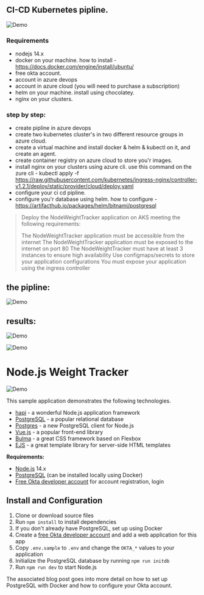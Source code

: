 ## CI-CD Kubernetes pipline.
![Demo](https://www.a10networks.com/wp-content/uploads/OnDemandWebinar-Kubernetes-KeyGraphic-@2x-768x422.png)


### Requirements

* nodejs 14.x
* docker on your machine. how to install - https://docs.docker.com/engine/install/ubuntu/
* free okta account.
* account in azure devops
* account in azure cloud (you will need to purchase a subscription)
* helm on your machine. install using chocolatey.
* nginx on your clusters.

### step by step:

* create pipline in azure devops
* create two kubernetes cluster's in two different resource groups in azure cloud.
* create a virtual machine and install docker & helm & kubectl on it, and create an agent.
* create container registry on azure cloud to store you'r images.
* install nginx on your clusters using azure cli. use this command on the zure cli - kubectl apply -f https://raw.githubusercontent.com/kubernetes/ingress-nginx/controller-v1.2.1/deploy/static/provider/cloud/deploy.yaml
* configure your ci cd pipline.
* configure you'r database using helm. how to configure - https://artifacthub.io/packages/helm/bitnami/postgresql
> Deploy the NodeWeightTracker application on AKS meeting the following requirements:
>>
> The NodeWeightTracker application must be accessible from the internet
> The NodeWeightTracker application must be exposed to the internet on port 80
> The NodeWeightTracker must have at least 3 instances to ensure high availability
> Use configmaps/secrets to store your application configurations
> You must expose your application using the ingress controller

## the pipline:

![Demo](https://bootcamp.rhinops.io/images/k8s-cicd.png)



## results:

![Demo](C:\Users\hende\Desktop\staging.PNG)

![Demo](C:\Users\hende\Desktop\production.PNG)








# Node.js Weight Tracker

![Demo](docs/build-weight-tracker-app-demo.gif)

This sample application demonstrates the following technologies.

* [hapi](https://hapi.dev) - a wonderful Node.js application framework
* [PostgreSQL](https://www.postgresql.org/) - a popular relational database
* [Postgres](https://github.com/porsager/postgres) - a new PostgreSQL client for Node.js
* [Vue.js](https://vuejs.org/) - a popular front-end library
* [Bulma](https://bulma.io/) - a great CSS framework based on Flexbox
* [EJS](https://ejs.co/) - a great template library for server-side HTML templates

**Requirements:**

* [Node.js](https://nodejs.org/) 14.x
* [PostgreSQL](https://www.postgresql.org/) (can be installed locally using Docker)
* [Free Okta developer account](https://developer.okta.com/) for account registration, login

## Install and Configuration

1. Clone or download source files
1. Run `npm install` to install dependencies
1. If you don't already have PostgreSQL, set up using Docker
1. Create a [free Okta developer account](https://developer.okta.com/) and add a web application for this app
1. Copy `.env.sample` to `.env` and change the `OKTA_*` values to your application
1. Initialize the PostgreSQL database by running `npm run initdb`
1. Run `npm run dev` to start Node.js

The associated blog post goes into more detail on how to set up PostgreSQL with Docker and how to configure your Okta account.
